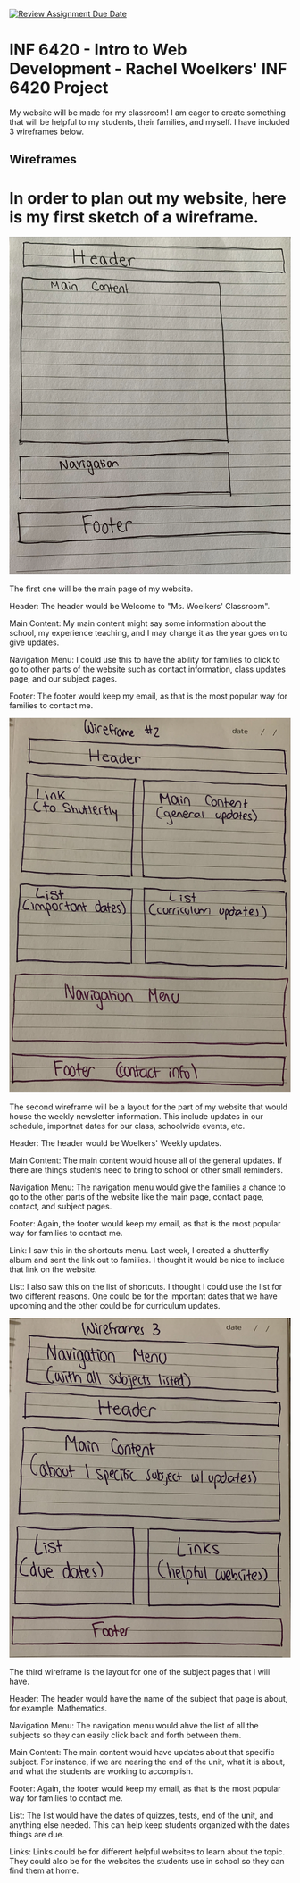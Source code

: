 [![Review Assignment Due Date](https://classroom.github.com/assets/deadline-readme-button-24ddc0f5d75046c5622901739e7c5dd533143b0c8e959d652212380cedb1ea36.svg)](https://classroom.github.com/a/cSGmFTKd)
# INF 6420 - Intro to Web Development - Rachel Woelkers' INF 6420  Project

<h> My website will be made for my classroom! I am eager to create something that will be helpful to my students, their families, and myself. I have included 3 wireframes below. </h> 

## Wireframes

<h1> In order to plan out my website, here is my first sketch of a wireframe. </h1>

<p> <img src="Wireframes1.jpeg"/> </p>

<p> The first one will be the main page of my website. </p>

<p> Header: The header would be Welcome to "Ms. Woelkers' Classroom". </p> 

<p> Main Content: My main content might say some information about the school, my experience teaching, and I may change it as the year goes on to give updates. </p>

<p> Navigation Menu: I could use this to have the ability for families to click to go to other parts of the website such as contact information, class updates page, and our subject pages. </p> 

<p> Footer: The footer would keep my email, as that is the most popular way for families to contact me. </p> 

<p> <img src= "Wireframes2.jpeg"/> </p> 

<p> The second wireframe will be a layout for the part of my website that would house the weekly newsletter information. This include updates in our schedule, importnat dates for our class, schoolwide events, etc. </p>

<p> Header: The header would be Woelkers' Weekly updates. </p>

<p> Main Content: The main content would house all of the general updates. If there are things students need to bring to school or other small reminders. </p>

<p> Navigation Menu: The navigation menu would give the families a chance to go to the other parts of the website like the main page, contact page, contact, and subject pages. </p>

<p> Footer: Again, the footer would keep my email, as that is the most popular way for families to contact me. </p>

<p> Link: I saw this in the shortcuts menu. Last week, I created a shutterfly album and sent the link out to families. I thought it would be nice to include that link on the website. </p>

<p> List: I also saw this on the list of shortcuts. I thought I could use the list for two different reasons. One could be for the important dates that we have upcoming and the other could be for curriculum updates. </P> 

<p> <img src= "Wireframes3.jpeg"/> </p> 

<p> The third wireframe is the layout for one of the subject pages that I will have. </p>

<p> Header: The header would have the name of the subject that page is about, for example: Mathematics. </p>

<p> Navigation Menu: The navigation menu would ahve the list of all the subjects so they can easily click back and forth between them. </p>

<p> Main Content: The main content would have updates about that specific subject. For instance, if we are nearing the end of the unit, what it is about, and what the students are working to accomplish. </p>

<p> Footer: Again, the footer would keep my email, as that is the most popular way for families to contact me. </p>

<p> List: The list would have the dates of quizzes, tests, end of the unit, and anything else needed. This can help keep students organized with the dates things are due. </p>

<p> Links: Links could be for different helpful websites to learn about the topic. They could also be for the websites the students use in school so they can find them at home. </p>
